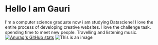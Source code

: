 # Hello I am Gauri
I'm a computer science graduate now i am studying Datasciene!
I love the entire process of developing creative websites.
I love the challenge task.
spending time to meet new people. 
Travelling and listening music.
[![Anurag's GitHub stats](https://github-readme-stats.vercel.app/api?username=Gauri2121)](https://github.com/Gauri2121/github-readme-stats)
![This is an image](https://myoctocat.com/assets/images/base-octocat.svg)


